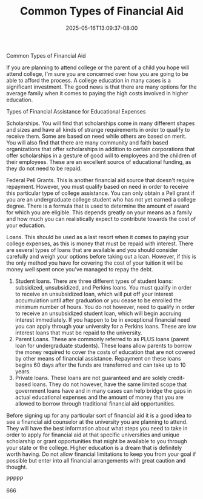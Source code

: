 ﻿---
title: "Common Types of Financial Aid"
date: 2025-05-16T13:09:37-08:00
description: "Education Tips for Web Success"
featured_image: "/images/Education.jpg"
tags: ["Education"]
---

Common Types of Financial Aid

If you are planning to attend college or the parent of a child you hope will attend college, I'm sure you are concerned over how you are going to be able to afford the process. A college education in many cases is a significant investment. The good news is that there are many options for the average family when it comes to paying the high costs involved in higher education.

Types of Financial Assistance for Educational Expenses

Scholarships. You will find that scholarships come in many different shapes and sizes and have all kinds of strange requirements in order to qualify to receive them. Some are based on need while others are based on merit. You will also find that there are many community and faith based organizations that offer scholarships in addition to certain corporations that offer scholarships in a gesture of good will to employees and the children of their employees. These are an excellent source of educational funding, as they do not need to be repaid.

Federal Pell Grants. This is another financial aid source that doesn't require repayment. However, you must qualify based on need in order to receive this particular type of college assistance. You can only obtain a Pell grant if you are an undergraduate college student who has not yet earned a college degree. There is a formula that is used to determine the amount of award for which you are eligible. This depends greatly on your means as a family and how much you can realistically expect to contribute towards the cost of your education.

Loans. This should be used as a last resort when it comes to paying your college expenses, as this is money that must be repaid with interest. There are several types of loans that are available and you should consider carefully and weigh your options before taking out a loan. However, if this is the only method you have for covering the cost of your tuition it will be money well spent once you've managed to repay the debt. 
1) Student loans. There are three different types of student loans: subsidized, unsubsidized, and Perkins loans.  You must qualify in order to receive an unsubsidized loan, which will put off your interest accumulation until after graduation or you cease to be enrolled the minimum number of hours. You do not however, need to qualify in order to receive an unsubsidized student loan, which will begin accruing interest immediately. If you happen to be in exceptional financial need you can apply through your university for a Perkins loans. These are low interest loans that must be repaid to the university.
2) Parent Loans. These are commonly referred to as PLUS loans (parent loan for undergraduate students). These loans allow parents to borrow the money required to cover the costs of education that are not covered by other means of financial assistance. Repayment on these loans begins 60 days after the funds are transferred and can take up to 10 years.
3) Private loans. These loans are not guaranteed and are solely credit-based loans. They do not however, have the same limited scope that government loans have and in many cases can help bridge the gaps in actual educational expenses and the amount of money that you are allowed to borrow through traditional financial aid opportunities.

Before signing up for any particular sort of financial aid it is a good idea to see a financial aid counselor at the university you are planning to attend. They will have the best information about what steps you need to take in order to apply for financial aid at that specific universities and unique scholarship or grant opportunities that might be available to you through your state or the college. Higher education is a dream that is definitely worth having. Do not allow financial limitations to keep you from your goal if possible but enter into all financial arrangements with great caution and thought.

PPPPP

666

